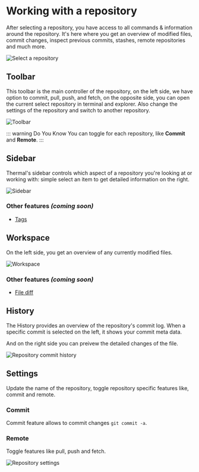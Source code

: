 # Working with a repository

After selecting a repository, you have access to all commands & information around the repository. It's here where you get an overview of modified files, commit changes, inspect previous commits, stashes, remote repositories and much more.

![Select a repository](/images/win/repositoryWorkspace.png)

## Toolbar

This toolbar is the main controller of the repository, on the left side, we have option to commit, pull, push, and fetch, on the opposite side, you can open the current select repository in terminal and explorer. Also change the settings of the repository and switch to another repository.

![Toolbar](/images/win/toolbar.png)

::: warning Do You Know
You can toggle for each repository, like **Commit** and **Remote**.
:::

## Sidebar

Thermal's sidebar controls which aspect of a repository you're looking at or working with: simple select an item to get detailed information on the right.

![Sidebar](/images/win/sidebar.png)

### Other features _(coming soon)_

* [Tags](https://www.notion.so/gitthermal/Tags-history-61a27f9ed42c49a38cdf2371d2d6d8b5#61a27f9ed42c49a38cdf2371d2d6d8b5)


## Workspace

On the left side, you get an overview of any currently modified files.

![Workspace](/images/win/workspace.png)

### Other features _(coming soon)_

* [File diff](https://www.notion.so/gitthermal/File-diff-ad75574eee7143e398fd6d46b0b91b92#ad75574eee7143e398fd6d46b0b91b92)

## History

The History provides an overview of the repository's commit log. When a specific commit is selected on the left, it shows your commit meta data.

And on the right side you can preivew the detailed changes of the file.

![Repository commit history](/images/win/history.png)

## Settings

Update the name of the repository, toggle repository specific features like, commit and remote.

### Commit

Commit feature allows to commit changes `git commit -a`.

### Remote

Toggle features like pull, push and fetch.

![Repository settings](/images/win/repositorySettings.png)